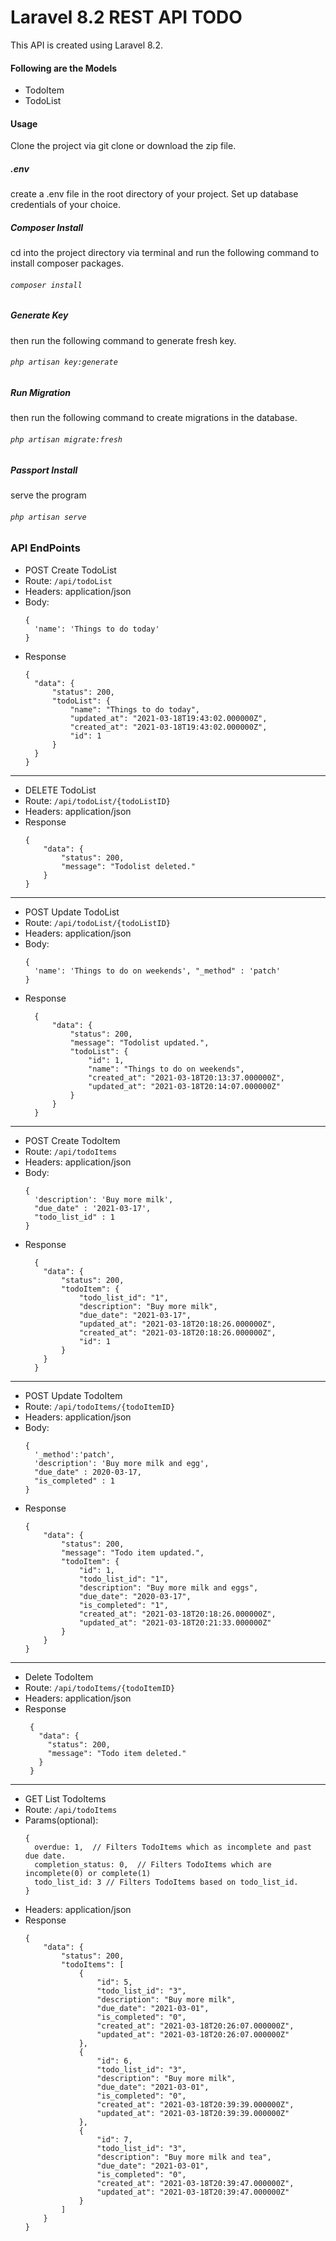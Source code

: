 # Laravel 8.2 REST API TODO
This API is created using Laravel 8.2.

#### Following are the Models
* TodoItem
* TodoList

#### Usage
Clone the project via git clone or download the zip file.

##### .env
create a .env file in the root directory of your project. Set up database credentials of your choice.  

##### Composer Install
cd into the project directory via terminal and run the following  command to install composer packages.
###### `composer install`
##### Generate Key
then run the following command to generate fresh key.
###### `php artisan key:generate`
##### Run Migration
then run the following command to create migrations in the database.
###### `php artisan migrate:fresh`
##### Passport Install
serve the program
###### `php artisan serve`


### API EndPoints
* POST Create TodoList
* Route: `/api/todoList`
* Headers: application/json
* Body:
  ```
  {
    'name': 'Things to do today'
  }
* Response
  ```
  {
    "data": {
        "status": 200,
        "todoList": {
            "name": "Things to do today",
            "updated_at": "2021-03-18T19:43:02.000000Z",
            "created_at": "2021-03-18T19:43:02.000000Z",
            "id": 1
        }
    }
  }

*****
* DELETE TodoList
* Route: `/api/todoList/{todoListID}`
* Headers: application/json
* Response
  ```
  {
      "data": {
          "status": 200,
          "message": "Todolist deleted."
      }
  }

*****
* POST Update TodoList
* Route: `/api/todoList/{todoListID}`
* Headers: application/json
* Body:
  ```
  {
    'name': 'Things to do on weekends', "_method" : 'patch'
  }
* Response
  ```
    {
        "data": {
            "status": 200,
            "message": "Todolist updated.",
            "todoList": {
                "id": 1,
                "name": "Things to do on weekends",
                "created_at": "2021-03-18T20:13:37.000000Z",
                "updated_at": "2021-03-18T20:14:07.000000Z"
            }
        }
    }

*****

* POST Create TodoItem
* Route: `/api/todoItems`
* Headers: application/json
* Body:
  ```
  {
    'description': 'Buy more milk',
    "due_date" : '2021-03-17',
    "todo_list_id" : 1
  }
* Response
  ```
    {
      "data": {
          "status": 200,
          "todoItem": {
              "todo_list_id": "1",
              "description": "Buy more milk",
              "due_date": "2021-03-17",
              "updated_at": "2021-03-18T20:18:26.000000Z",
              "created_at": "2021-03-18T20:18:26.000000Z",
              "id": 1
          }
      }
    }

 *****
* POST Update TodoItem
* Route: `/api/todoItems/{todoItemID}`
* Headers: application/json
* Body:
  ```
  {
    '_method':'patch',
    'description': 'Buy more milk and egg',
    "due_date" : 2020-03-17,
    "is_completed" : 1
  }
* Response
  ```
  {
      "data": {
          "status": 200,
          "message": "Todo item updated.",
          "todoItem": {
              "id": 1,
              "todo_list_id": "1",
              "description": "Buy more milk and eggs",
              "due_date": "2020-03-17",
              "is_completed": "1",
              "created_at": "2021-03-18T20:18:26.000000Z",
              "updated_at": "2021-03-18T20:21:33.000000Z"
          }
      }
  }

*****
* Delete TodoItem
* Route: `/api/todoItems/{todoItemID}`
* Headers: application/json
* Response
   ```
    {
      "data": {
        "status": 200,
        "message": "Todo item deleted."
      }
    }

*****

* GET List TodoItems
* Route: `/api/todoItems`
* Params(optional):
  ```
  {
    overdue: 1,  // Filters TodoItems which as incomplete and past due date.
    completion_status: 0,  // Filters TodoItems which are incomplete(0) or complete(1)
    todo_list_id: 3 // Filters TodoItems based on todo_list_id.
  }
* Headers: application/json
* Response
  ```
  {
      "data": {
          "status": 200,
          "todoItems": [
              {
                  "id": 5,
                  "todo_list_id": "3",
                  "description": "Buy more milk",
                  "due_date": "2021-03-01",
                  "is_completed": "0",
                  "created_at": "2021-03-18T20:26:07.000000Z",
                  "updated_at": "2021-03-18T20:26:07.000000Z"
              },
              {
                  "id": 6,
                  "todo_list_id": "3",
                  "description": "Buy more milk",
                  "due_date": "2021-03-01",
                  "is_completed": "0",
                  "created_at": "2021-03-18T20:39:39.000000Z",
                  "updated_at": "2021-03-18T20:39:39.000000Z"
              },
              {
                  "id": 7,
                  "todo_list_id": "3",
                  "description": "Buy more milk and tea",
                  "due_date": "2021-03-01",
                  "is_completed": "0",
                  "created_at": "2021-03-18T20:39:47.000000Z",
                  "updated_at": "2021-03-18T20:39:47.000000Z"
              }
          ]
      }
  }
